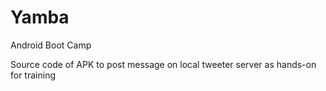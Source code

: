 Yamba
=====

Android Boot Camp

Source code of APK to post message on local tweeter server as hands-on for training
